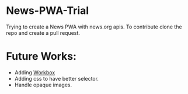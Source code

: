 # News-PWA-Trial

Trying to create a News PWA with news.org apis. To contribute clone the repo and create a pull request.
# Future Works:

* Adding [Workbox](https://developers.google.com/web/tools/workbox/modules/workbox-cacheable-response)
* Adding css to have better selector.
* Handle opaque images.
